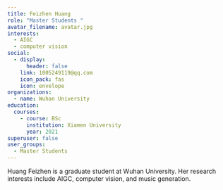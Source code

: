 ```yaml
---
title: Feizhen Huang
role: "Master Students "
avatar_filename: avatar.jpg
interests:
  - AIGC
  - computer vision
social:
  - display:
      header: false
    link: 1005249119@qq.com
    icon_pack: fas
    icon: envelope
organizations:
  - name: Wuhan University
education:
  courses:
    - course: BSc
      institution: Xiamen University
      year: 2021
superuser: false
user_groups:
  - Master Students
---
```

<!--StartFragment-->

Huang Feizhen is a graduate student at Wuhan University. Her research interests include AIGC, computer vision, and music generation.

<!--EndFragment-->
